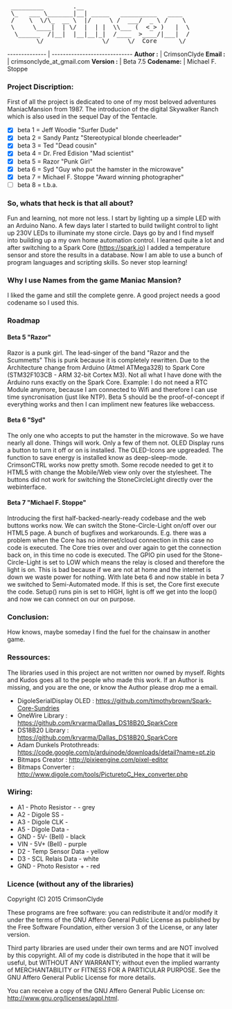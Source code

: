 <pre>
 _________        .__
 \_   ___ \_______|__| _____   __________   ____
 /    \  \/\_  __ \  |/     \ /  ___/  _ \ /    \
 \     \____|  | \/  |  | |  \\___ (  <_> )   |  \
  \______  /|__|  |__|__|_|  /____  >____/|___|  /
        \/                \/     \/  Core      \/   </pre>


-------------- | -----------------------------
**Author  :**  | CrimsonClyde
**Email   :**  | crimsonclyde_at_gmail.com
**Version :**  | Beta 7.5
**Codename:**  | Michael F. Stoppe


### Project Discription:
First of all the project is dedicated to one of my most beloved adventures ManiacMansion from 1987. The introducion of the digital Skywalker Ranch which is also used in the sequel Day of the Tentacle.

- [x] beta 1 = Jeff Woodie        "Surfer Dude"
- [x] beta 2 = Sandy Pantz        "Stereotypical blonde cheerleader"
- [x] beta 3 = Ted                "Dead cousin"
- [x] beta 4 = Dr. Fred Edision   "Mad scientist"
- [x] beta 5 = Razor              "Punk Girl"
- [x] beta 6 = Syd                "Guy who put the hamster in the microwave"
- [x] beta 7 = Michael F. Stoppe  "Award winning photographer"
- [ ] beta 8 = t.b.a.

### So, whats that heck is that all about?
Fun and learning, not more not less. I start by lighting up a simple LED with an Arduino Nano. A few days later I started to build twilight control to light up 230V LEDs to illuminate my stone circle. Days go by and I find myself into building up a my own home automation control. I learned quite a lot and after switching to a Spark Core (https://spark.io) I added a temperature sensor and store the results in a database. Now I am able to use a bunch of program languages and scripting skills. So never stop learning!

### Why I use Names from the game Maniac Mansion?
I liked the game and still the complete genre. A good project needs a good codename so I used this.


### Roadmap

#### Beta 5 "Razor"
Razor is a punk girl. The lead-singer of the band "Razor and the Scummetts" This is punk because it is completely rewritten. Due to the Architecture change from Arduino (Atmel ATMega328) to Spark Core (STM32F103CB - ARM 32-bit Cortex M3). Not all what I have done with the Arduino runs exactly on the Spark Core. Example: I do not need a RTC Module anymore, because I am connected to Wifi and therefore I can use time syncronisation (just like NTP). Beta 5 should be the proof-of-concept if everything works and then I can impliment new features like webaccess.

#### Beta 6 "Syd"
The only one who accepts to put the hamster in the microwave. So we have nearly all done. Things will work. Only a few of them not. OLED Display runs a button to turn it off or on is installed. The OLED-Icons are upgreaded. The function to save energy is installed know as deep-sleep-mode. CrimsonCTRL works now pretty smoth. Some recode needed to get it to HTML5 with change the Mobile/Web view only over the stylesheet. The buttons did not work for switching the StoneCircleLight directly over the webinterface.

#### Beta 7 "Michael F. Stoppe"
Introducing the first half-backed-nearly-ready codebase and the web buttons works now. We can
switch the Stone-Circle-Light on/off over our HTML5 page. A bunch of bugfixes and workarounds. E.g. there was a problem when the Core has no internet/cloud connection in this case no code is executed. The Core tries over and over again to get the connection back on, in this time no code is executed. The GPIO pin used for the Stone-Circle-Light is set to LOW which means the relay is closed and therefore the light is on. This is bad because if we are not at home and the internet is down we waste power for nothing. With late beta 6 and now stable in beta 7 we switched to Semi-Automated mode. If this is set, the Core first execute the code. Setup() runs pin is set to HIGH, light is off we get into the loop() and now we can connect on our on purpose.


### Conclusion:
How knows, maybe someday I find the fuel for the chainsaw in another game.

### Ressources:
The libraries used in this project are not written nor owned by myself. Rights and Kudos goes all to the people who made this work. If an Author is missing, and you are the one, or know the Author please drop me a email.

- DigoleSerialDisplay OLED : https://github.com/timothybrown/Spark-Core-Sundries
- OneWire Library          : https://github.com/krvarma/Dallas_DS18B20_SparkCore
- DS18B20 Library          : https://github.com/krvarma/Dallas_DS18B20_SparkCore
- Adam Dunkels Protothreads: https://code.google.com/p/arduinode/downloads/detail?name=pt.zip
- Bitmaps Creator          : http://pixieengine.com/pixel-editor
- Bitmaps Converter        : http://www.digole.com/tools/PicturetoC_Hex_converter.php

### Wiring:
* A1  -   Photo Resistor -        - grey
* A2  -   Digole SS               -
* A3  -   Digole CLK              -
* A5  -   Digole Data             -
* GND -   5V- (Bell)              - black
* VIN -   5V+ (Bell)              - purple
* D2  -   Temp Sensor Data        - yellow
* D3  -   SCL Relais Data         - white
* GND -   Photo Resistor +        - red


### Licence (without any of the libraries)
Copyright (C) 2015 CrimsonClyde

These programs are free software: you can redistribute it and/or modify it under the terms of the GNU Affero General Public License as published by the Free Software Foundation, either version 3 of the License, or any later version.

Third party libraries are used under their own terms and are NOT involved by this copyright. All of my code is distributed in the hope that it will be useful, but WITHOUT ANY WARRANTY; without even the implied warranty of MERCHANTABILITY or FITNESS FOR A PARTICULAR PURPOSE. See the GNU Affero General Public License for more details.

You can receive a copy of the GNU Affero General Public License on: <http://www.gnu.org/licenses/agpl.html>.
